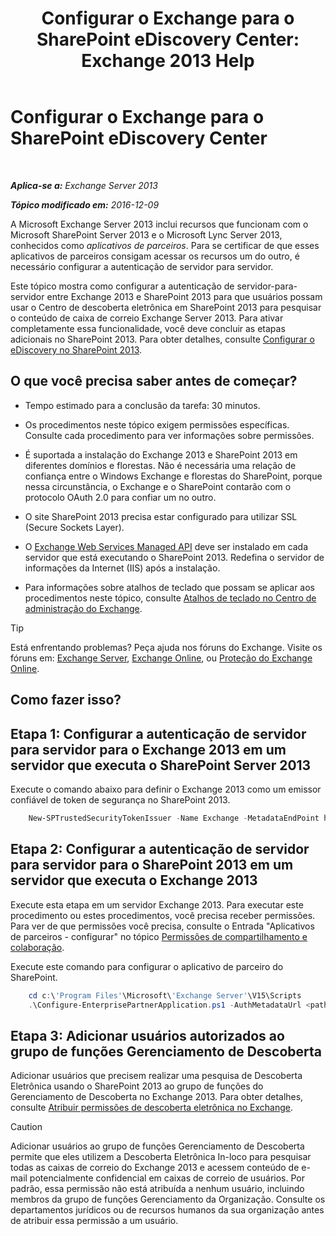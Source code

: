﻿---
title: 'Configurar o Exchange para o SharePoint eDiscovery Center: Exchange 2013 Help'
TOCTitle: Configurar o Exchange para o SharePoint eDiscovery Center
ms:assetid: 795c1a3b-295c-4ee5-ade9-52cf3fda3f19
ms:mtpsurl: https://technet.microsoft.com/pt-br/library/JJ218665(v=EXCHG.150)
ms:contentKeyID: 50485972
ms.date: 05/22/2018
mtps_version: v=EXCHG.150
ms.translationtype: MT
---

# Configurar o Exchange para o SharePoint eDiscovery Center

 

_**Aplica-se a:** Exchange Server 2013_

_**Tópico modificado em:** 2016-12-09_

A Microsoft Exchange Server 2013 inclui recursos que funcionam com o Microsoft SharePoint Server 2013 e o Microsoft Lync Server 2013, conhecidos como *aplicativos de parceiros*. Para se certificar de que esses aplicativos de parceiros consigam acessar os recursos um do outro, é necessário configurar a autenticação de servidor para servidor.

Este tópico mostra como configurar a autenticação de servidor-para-servidor entre Exchange 2013 e SharePoint 2013 para que usuários possam usar o Centro de descoberta eletrônica em SharePoint 2013 para pesquisar o conteúdo de caixa de correio Exchange Server 2013. Para ativar completamente essa funcionalidade, você deve concluir as etapas adicionais no SharePoint 2013. Para obter detalhes, consulte [Configurar o eDiscovery no SharePoint 2013](https://go.microsoft.com/fwlink/?linkid=257727).

## O que você precisa saber antes de começar?

  - Tempo estimado para a conclusão da tarefa: 30 minutos.

  - Os procedimentos neste tópico exigem permissões específicas. Consulte cada procedimento para ver informações sobre permissões.

  - É suportada a instalação do Exchange 2013 e SharePoint 2013 em diferentes domínios e florestas. Não é necessária uma relação de confiança entre o Windows Exchange e florestas do SharePoint, porque nessa circunstância, o Exchange e o SharePoint contarão com o protocolo OAuth 2.0 para confiar um no outro.

  - O site SharePoint 2013 precisa estar configurado para utilizar SSL (Secure Sockets Layer).

  - O [Exchange Web Services Managed API](https://go.microsoft.com/fwlink/?linkid=257726) deve ser instalado em cada servidor que está executando o SharePoint 2013. Redefina o servidor de informações da Internet (IIS) após a instalação.

  - Para informações sobre atalhos de teclado que possam se aplicar aos procedimentos neste tópico, consulte [Atalhos de teclado no Centro de administração do Exchange](keyboard-shortcuts-in-the-exchange-admin-center-exchange-online-protection-help.md).


> [!TIP]
> Está enfrentando problemas? Peça ajuda nos fóruns do Exchange. Visite os fóruns em: <A href="https://go.microsoft.com/fwlink/p/?linkid=60612">Exchange Server</A>, <A href="https://go.microsoft.com/fwlink/p/?linkid=267542">Exchange Online</A>, ou <A href="https://go.microsoft.com/fwlink/p/?linkid=285351">Proteção do Exchange Online</A>.



## Como fazer isso?

## Etapa 1: Configurar a autenticação de servidor para servidor para o Exchange 2013 em um servidor que executa o SharePoint Server 2013

Execute o comando abaixo para definir o Exchange 2013 como um emissor confiável de token de segurança no SharePoint 2013.

```powershell
    New-SPTrustedSecurityTokenIssuer -Name Exchange -MetadataEndPoint https://<Exchange Server Name or FQDN>/autodiscover/metadata/json/1
```

## Etapa 2: Configurar a autenticação de servidor para servidor para o SharePoint 2013 em um servidor que executa o Exchange 2013

Execute esta etapa em um servidor Exchange 2013. Para executar este procedimento ou estes procedimentos, você precisa receber permissões. Para ver de que permissões você precisa, consulte o Entrada "Aplicativos de parceiros - configurar" no tópico [Permissões de compartilhamento e colaboração](sharing-and-collaboration-permissions-exchange-2013-help.md).

Execute este comando para configurar o aplicativo de parceiro do SharePoint.

```powershell
    cd c:\'Program Files'\Microsoft\'Exchange Server'\V15\Scripts
    .\Configure-EnterprisePartnerApplication.ps1 -AuthMetadataUrl <path to SharePoint AuthMetadataUrl> -ApplicationType SharePoint
```

## Etapa 3: Adicionar usuários autorizados ao grupo de funções Gerenciamento de Descoberta

Adicionar usuários que precisem realizar uma pesquisa de Descoberta Eletrônica usando o SharePoint 2013 ao grupo de funções do Gerenciamento de Descoberta no Exchange 2013. Para obter detalhes, consulte [Atribuir permissões de descoberta eletrônica no Exchange](https://docs.microsoft.com/pt-br/exchange/security-and-compliance/in-place-ediscovery/assign-ediscovery-permissions).


> [!CAUTION]
> Adicionar usuários ao grupo de funções Gerenciamento de Descoberta permite que eles utilizem a Descoberta Eletrônica In-loco para pesquisar todas as caixas de correio do Exchange 2013 e acessem conteúdo de e-mail potencialmente confidencial em caixas de correio de usuários. Por padrão, essa permissão não está atribuída a nenhum usuário, incluindo membros da grupo de funções Gerenciamento da Organização. Consulte os departamentos jurídicos ou de recursos humanos da sua organização antes de atribuir essa permissão a um usuário.


